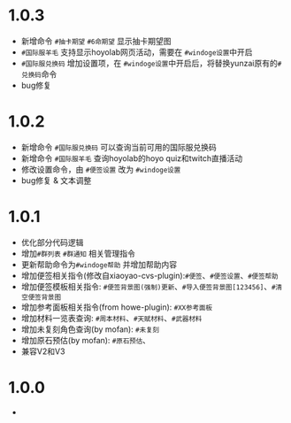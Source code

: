 # 1.0.3
* 新增命令 `#抽卡期望` `#6命期望` 显示抽卡期望图
* `#国际服羊毛` 支持显示hoyolab网页活动，需要在 `#windoge设置`中开启
* `#国际服兑换码` 增加设置项，在 `#windoge设置`中开启后，将替换yunzai原有的`#兑换码`命令
* bug修复

# 1.0.2
* 新增命令 `#国际服兑换码` 可以查询当前可用的国际服兑换码
* 新增命令 `#国际服羊毛` 查询hoyolab的hoyo quiz和twitch直播活动
* 修改设置命令，由 `#便签设置` 改为 `#windoge设置`
* bug修复 & 文本调整

# 1.0.1
* 优化部分代码逻辑
* 增加`#群列表` `#群通知` 相关管理指令
* 更新帮助命令为`#windoge帮助` 并增加帮助内容
* 增加便签相关指令(修改自xiaoyao-cvs-plugin):`#便签`、`#便签设置`、`#便签帮助`
* 增加便签模板相关指令: `#便签背景图(强制)更新`、`#导入便签背景图[123456]`、`#清空便签背景图`
* 增加参考面板相关指令(from howe-plugin): `#XX参考面板`
* 增加材料一览表查询: `#周本材料`、`#天赋材料`、`#武器材料`
* 增加未复刻角色查询(by mofan): `#未复刻`
* 增加原石预估(by mofan): `#原石预估`、
* 兼容V2和V3

# 1.0.0
* 